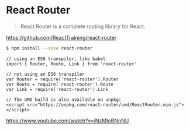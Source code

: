 # React Router

> React Router is a complete routing library for React.

https://github.com/ReactTraining/react-router



```sh
$ npm install --save react-router

``` 




```code
// using an ES6 transpiler, like babel
import { Router, Route, Link } from 'react-router'

// not using an ES6 transpiler
var Router = require('react-router').Router
var Route = require('react-router').Route
var Link = require('react-router').Link

// The UMD build is also available on unpkg:
<script src="https://unpkg.com/react-router/umd/ReactRouter.min.js"></script>
``` 




https://www.youtube.com/watch?v=iNzMIoBNnNU









